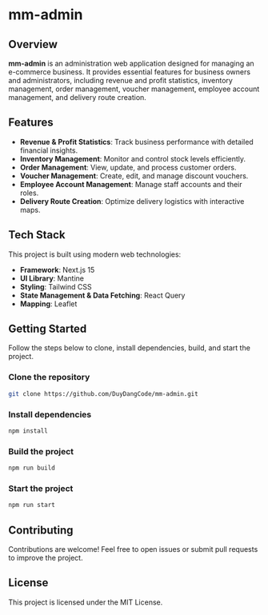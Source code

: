 # mm-admin

## Overview
**mm-admin** is an administration web application designed for managing an e-commerce business. It provides essential features for business owners and administrators, including revenue and profit statistics, inventory management, order management, voucher management, employee account management, and delivery route creation.

## Features
- **Revenue & Profit Statistics**: Track business performance with detailed financial insights.
- **Inventory Management**: Monitor and control stock levels efficiently.
- **Order Management**: View, update, and process customer orders.
- **Voucher Management**: Create, edit, and manage discount vouchers.
- **Employee Account Management**: Manage staff accounts and their roles.
- **Delivery Route Creation**: Optimize delivery logistics with interactive maps.

## Tech Stack
This project is built using modern web technologies:
- **Framework**: Next.js 15
- **UI Library**: Mantine
- **Styling**: Tailwind CSS
- **State Management & Data Fetching**: React Query
- **Mapping**: Leaflet

## Getting Started
Follow the steps below to clone, install dependencies, build, and start the project.

### Clone the repository
```sh
git clone https://github.com/DuyDangCode/mm-admin.git
```

### Install dependencies
```sh
npm install
```

### Build the project
```sh
npm run build
```

### Start the project
```sh
npm run start
```

## Contributing
Contributions are welcome! Feel free to open issues or submit pull requests to improve the project.

## License
This project is licensed under the MIT License.


